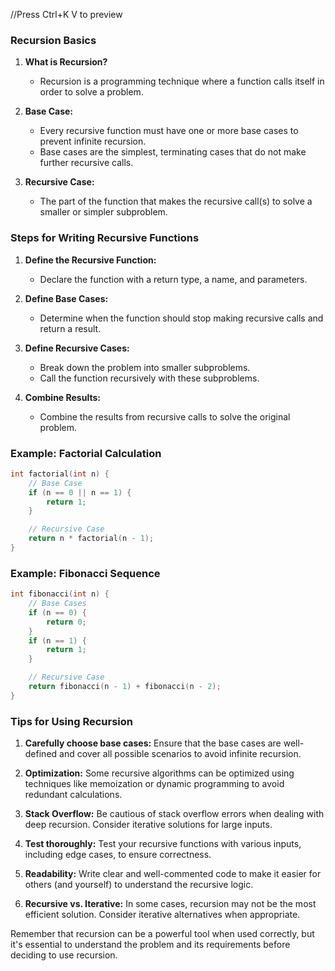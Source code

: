 //Press Ctrl+K V to preview

### Recursion Basics

1. **What is Recursion?**

   - Recursion is a programming technique where a function calls itself in order to solve a problem.

2. **Base Case:**

   - Every recursive function must have one or more base cases to prevent infinite recursion.
   - Base cases are the simplest, terminating cases that do not make further recursive calls.

3. **Recursive Case:**
   - The part of the function that makes the recursive call(s) to solve a smaller or simpler subproblem.

### Steps for Writing Recursive Functions

1. **Define the Recursive Function:**

   - Declare the function with a return type, a name, and parameters.

2. **Define Base Cases:**

   - Determine when the function should stop making recursive calls and return a result.

3. **Define Recursive Cases:**

   - Break down the problem into smaller subproblems.
   - Call the function recursively with these subproblems.

4. **Combine Results:**
   - Combine the results from recursive calls to solve the original problem.

### Example: Factorial Calculation

```cpp
int factorial(int n) {
    // Base Case
    if (n == 0 || n == 1) {
        return 1;
    }

    // Recursive Case
    return n * factorial(n - 1);
}
```

### Example: Fibonacci Sequence

```cpp
int fibonacci(int n) {
    // Base Cases
    if (n == 0) {
        return 0;
    }
    if (n == 1) {
        return 1;
    }

    // Recursive Case
    return fibonacci(n - 1) + fibonacci(n - 2);
}
```

### Tips for Using Recursion

1. **Carefully choose base cases:** Ensure that the base cases are well-defined and cover all possible scenarios to avoid infinite recursion.

2. **Optimization:** Some recursive algorithms can be optimized using techniques like memoization or dynamic programming to avoid redundant calculations.

3. **Stack Overflow:** Be cautious of stack overflow errors when dealing with deep recursion. Consider iterative solutions for large inputs.

4. **Test thoroughly:** Test your recursive functions with various inputs, including edge cases, to ensure correctness.

5. **Readability:** Write clear and well-commented code to make it easier for others (and yourself) to understand the recursive logic.

6. **Recursive vs. Iterative:** In some cases, recursion may not be the most efficient solution. Consider iterative alternatives when appropriate.

Remember that recursion can be a powerful tool when used correctly, but it's essential to understand the problem and its requirements before deciding to use recursion.
